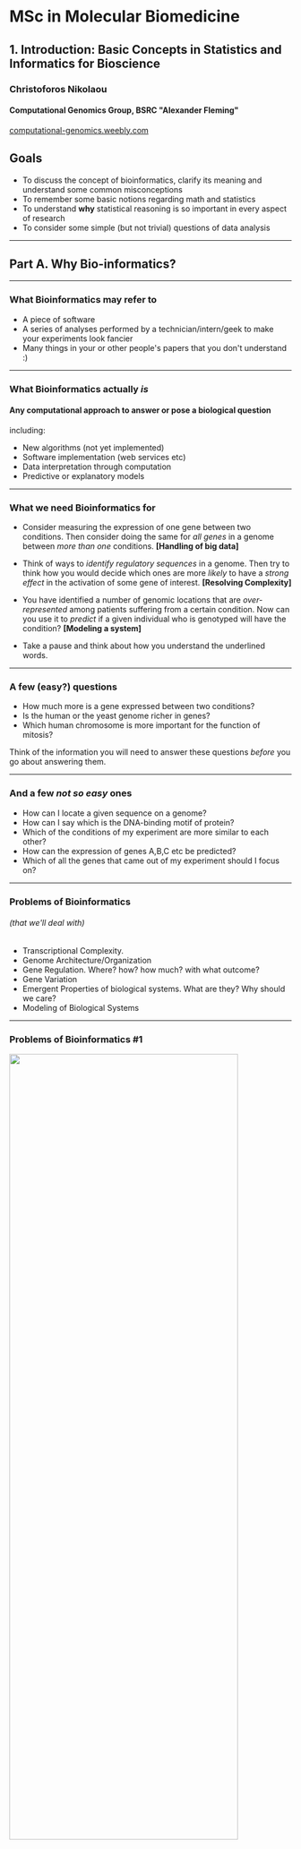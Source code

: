 # MSc in Molecular Biomedicine

## 1. Introduction: Basic Concepts in Statistics and Informatics for Bioscience
### Christoforos Nikolaou  
#### Computational Genomics Group, BSRC "Alexander Fleming" 
[computational-genomics.weebly.com](http://computational-genomics.weebly.com)  

## Goals
* To discuss the concept of bioinformatics, clarify its meaning and understand some common misconceptions
* To remember some basic notions regarding math and statistics
* To understand **why** statistical reasoning is so important in every aspect of research
* To consider some simple (but not trivial) questions of data analysis
---

## Part A. Why Bio-informatics?

---

### What Bioinformatics may refer to
* A piece of software
* A series of analyses performed by a technician/intern/geek to make your experiments look fancier
* Many things in your or other people's papers that you don't understand :)

---
### What Bioinformatics actually *is*
#### Any computational approach to answer **or pose** a biological question

including:
* New algorithms (not yet implemented)
* Software implementation (web services etc)
* Data interpretation through computation
* Predictive or explanatory models

---
### What we need Bioinformatics for
* Consider measuring the expression of one gene between two conditions. Then consider doing the same for _all genes_ in a genome between _more than one_ conditions. **[Handling of big data]**
* Think of ways to _identify regulatory sequences_ in a genome. Then try to think how you would decide which ones are more _likely_ to have a _strong effect_ in the activation of some gene of interest. **[Resolving Complexity]**
* You have identified a number of genomic locations that are _over-represented_ among patients suffering from a certain condition. Now can you use it to _predict_ if a given individual who is genotyped will have the condition? **[Modeling a system]**

* Take a pause and think about how you understand the underlined words.
---

### A few (easy?) questions
* How much more is a gene expressed between two conditions?
* Is the human or the yeast genome richer in genes?
* Which human chromosome is more important for the function of mitosis?


Think of the information you will need to answer these questions _before_ you go about answering them.

---
### And a few _not so easy_ ones
* How can I locate a given sequence on a genome?
* How can I say which is the DNA-binding motif of protein?
* Which of the conditions of my experiment are more similar to each other?
* How can the expression of genes A,B,C etc be predicted?
* Which of all the genes that came out of my experiment should I focus on?

---

### Problems of Bioinformatics 
###### (that we'll deal with)
* Transcriptional Complexity. 
* Genome Architecture/Organization
* Gene Regulation. Where? how? how much? with what outcome?
* Gene Variation
* Emergent Properties of biological systems. What are they? Why should we care?
* Modeling of Biological Systems

---
### Problems of Bioinformatics #1

<img src="https://github.com/christoforos-nikolaou/MolBioMedClass/blob/master/Figures/CompBio/Figure11_11.jpg" width="90%" height="60%" style="float: center"> 

* Transcriptional Complexity. How complex is a gene? 
* *the Question*: What can we know about the region in which the gene resides?

---
### Problems of Bioinformatics #2
<img src="https://github.com/christoforos-nikolaou/MolBioMedClass/blob/master/Figures/CompBio/Figure00_02.jpg" width="50%" height="50%" style="float: right"> 

* Genome Architecture. How are genes distributed in the genome?
* *the Question*: Which underlying features are correlated with their distribution?

---
### Problems of Bioinformatics #3
* Sequence similarity/homology 
* *the Question*: How can we locate a "string" of DNA in a genome? 

<img src="https://github.com/christoforos-nikolaou/MolBioMedClass/blob/master/Figures/CompBio/Figure00_03.jpg" width="100%" height="60%" style="float: right"> 

---
### Problems of Bioinformatics #4
* Analyzing Gene Regulation 
* *the Question*: Where does a transcription factor bind on the genome?  

<img src="https://github.com/christoforos-nikolaou/MolBioMedClass/blob/master/Figures/CompBio/Figure03_07.jpg" width="60%" height="60%" style="float: center"> 

---

### Problems of Bioinformatics #5
*  Gene Expression Analysis. How is gene regulation orchestrated in different conditions?
*  *the Question*: Which group of genes changes expression in time during a development?

<img src="https://github.com/christoforos-nikolaou/MolBioMedClass/blob/master/Figures/CompBio/Figure07_06.jpg" width="90%" height="45%" style="float: right"> 

---
### Problems of Bioinformatics #6
<img src="https://github.com/christoforos-nikolaou/MolBioMedClass/blob/master/Figures/CompBio/Figure08_01.jpg" width="50%" height="45%" style="float: center"> 

*  Functional Analysis of Gene Expression
*  *the Question*: Which biological functions/pathways are more important given a set of over/under-expressed genes?  

---
### Problems of Bioinformatics #7
<img src="https://github.com/christoforos-nikolaou/MolBioMedClass/blob/master/Figures/CompBio/Figure09_01.jpg" width="50%" height="45%" style="float: right"> 

*  Biological Networks 
*  What can we learn from the association of biological entities?
*  *the Question*: Which protein(s) are most important in a specific experimental context?

---

### Problems of Bioinformatics #8

<img src="https://github.com/christoforos-nikolaou/MolBioMedClass/blob/master/Figures/CompBio/Figure10_02.jpg" width="60%" height="45%" style="float: center"> 

*  Genomic Variation. How can we link genetic variability with the phenotype?
*  *the Question*: How can we locate gene polymorphisms that are predictors of disease susceptibility?
---

### Problems of Bioinformatics #9
<img src="https://github.com/christoforos-nikolaou/MolBioMedClass/blob/master/Figures/CompBio/Figure12_09.jpg" width="45%" height="45%" style="float: right"> 

*  Putting it all together. Model design 
*  *the Question*: Can we predict gene expression levels from other sources of data?  
---

## Part B. Remembering stuff
* Which tools do we need to perform bioinformatics analyses?
	* Quantitative thinking [OK]
	* Statistics [?]
	* Algorithm design [simpler than what you may think]
	* Computer skills [can be outsourced]
---

## Quantitative thinking and Statistics
* Quantitative thinking
	* Reasoning with numbers 
	* Considering background models
	* Plan quantitative controls
* Statistics
	* Provides tools for all of the above
---
## Problems with Statistics #1
1. We tend to see patterns where they don't exist. 
	* "Hot hands"
	 <img src="https://github.com/christoforos-nikolaou/MolBioMedClass/blob/master/Figures/Statistics/hothands.png" width="60%" height="60%" style="float: right"> 

Can you discover "runs" of Xs or -s in the above panel?

---
## Problems with Statistics #2
2. Give a *number range* that **will include the correct answer with 90%** probability.
```
1 The year of birth of Mozart
2 Number of inhabited Greek islands
3 Nikos Galis career average points per game
4 The length of the Danube River (in km)
5 Gestation period of a lion (in days)
6 Number of films directed by Stanley Kubrick
7 Number of years between the first and the last Beatles recording 
8 Age of Pope Francis
9 Number of women who have won a Literature Nobel Prize 
10 Wingspan of an Airbus A320 (in m)
```
---
[comment]: <> (Solutions: 1 Mozart year of birth: 1756 Wikipedia, 2 Number of Greek Inhabited Islands: 227 HTO 3 Galis PPG: 32.8 FIBA Europe 4 Length of the Danube: 2860km Wikipedia 5 Lion Gestation period: 110 days factophile 6 Kubrick films: 16 imdb 7 Beatles active for 7 years. No1 hits: 17 Rolling Stone Magazine 8 Pope Francis is 83 google 9 Female Literature Nobel Laurates: 14 nobelprize.org 10 A320 wingspan: 35.8m Airbus.com)

## How many did you get within your range?

---

## Problems with Statistics #2
Conclusion: We tend to be over-confident

---

## Problems with Statistics #3
3. We are fooled by regression to the mean. The case of the Sacked football managers

	 <img src="https://github.com/christoforos-nikolaou/MolBioMedClass/blob/master/Figures/Statistics/SackedManagers2.png" width="60%" height="60%" style="float: center"> 
---
## Problems with Statistics #4
4. We don't understand multiple comparisons
	* I give a coin to **one** of you and ask you to flip it ten times. If you bring 9 heads how would you describe the coin?
	* I give the same coin to **each one** and ask you to flip it ten times. If one of you gets 9 heads what he/she should tell me about the coin?
---

## Part C. How to plan your analysis 
* Starting Point: Studied phenomenon
  -> hypothesis, question
* Experiment. What will the readout be?
  -> technique
* Measurement. How will we measure it?
  -> Quantification
* Data analysis 
  -> Interpretation
* End point: Understanding phenomenon. New knowledge.
---

### Five easy questions:
1. What is the type of your outcome? Are you reporting a binomial (YES/NO) effect or is your outcome continuous values of a physical property?
2. Which are your explanatory variables? Are they categorical (e.g. "wild-type vs. treated") or continuous (e.g. dosage of a drug)? 
3. How many conditions are you analyzing? Is it one, two or more?
4. If you are comparing more than one conditions are your data matched? Do they come in pairs or not?
5. If your outcome is continuous is it normally distributed? Do you even know what "normally distributed" is?
---

### Types of outcome
* binomial (yes/no, dead/alive, improved/not)
* continuous (temperature, fluoresence, weight etc)
* parametrical ("blue","green","red")

How can you describe the above in numbers?
When will you use values, frequencies, ratios?

---
### Explanatory variables
* Can the objects you measure be categorized? 
* If yes, in how many groups?
* If not, what is the variable that could be used to define them (age, treatment, genetic background)

Describe experiments for each type

---
### Number of conditions
* One condition: You can only ask if two or more outcomes are associated
* Two conditions: You can compare the same outcome between the two conditions
* More than two conditions: You can compare between two or more conditions but you are doing *multiple comparisons*

---
### Matched or unmatched samples
* Samples are unmatched. You can compare their means but you cannot ask for correlations or "congenital" differences
* Samples are matched. You can also track paired differences
---

### Is it Normal or is it not?
* What can we do when our data are normally distributed?
	* A number of tests apply, such as Student's t-test to compare means, ANOVA to analyze variance etc
* More importantly. What can we do when they aren't?
	* try to transform the data
	* apply non-parametric tests
	* KEY solution: apply computational tests
---

## Part D. Some practical questions 

---
### Practical Question #1
* We are administering a treatment to a set of patients in the form of a substance and we want to see if the efficiency of the treament is dependent on the genetic background. 
	* How should we plan our experiment?
	* What should we measure?
	* What should we be careful of?
---
### Practical Question #2
* We want to test the effect of a drug between two sets of patients. One set is taking the drug, the other is taking a placebo. We measure the weight gain of the patients before and after administration. 
	* What is the type of the outcome?
	* Which is the explanatory variable?
	* What is the question we should ask?
	* What test should we use?
	* What should we be careful of?
---
### Practical Question #3
* We are feeding a set of mice with an assumed "superfood" at different doses. We want to see if this has any effect on their susceptibility to cancer. We expose the mice to X-ray radiation and measure tumour occurrence.  
	* How can we tell if the superfood is effective?
	* Can we measure how effective it is?
	* How will we control our experiment?
---
### The median is the message (by S.J. Gould)
* Did you read it? Discuss.
---

 
